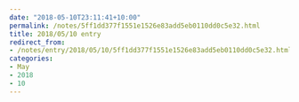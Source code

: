 ```yaml
---
date: "2018-05-10T23:11:41+10:00"
permalink: /notes/5ff1dd377f1551e1526e83add5eb0110dd0c5e32.html
title: 2018/05/10 entry
redirect_from:
- /notes/entry/2018/05/10/5ff1dd377f1551e1526e83add5eb0110dd0c5e32.html
categories:
- May
- 2018
- 10
---
```

